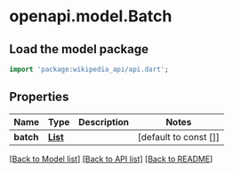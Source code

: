 # openapi.model.Batch

## Load the model package
```dart
import 'package:wikipedia_api/api.dart';
```

## Properties
| Name      | Type                                | Description | Notes                 |
|-----------|-------------------------------------|-------------|-----------------------|
| **batch** | [**List<ListWrite>**](ListWrite.md) |             | [default to const []] |

[[Back to Model list]](../README.md#documentation-for-models) [[Back to API list]](../README.md#documentation-for-api-endpoints) [[Back to README]](../README.md)


